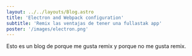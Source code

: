 ```yaml
---
layout: ../../layouts/Blog.astro
title: 'Electron and Webpack configuration'
subtitle: 'Remix las ventajas de tener una fullastak app'
poster: '/images/electron.png'
---
```


Esto es un blog de porque me gusta remix y porque no me gusta remix.
